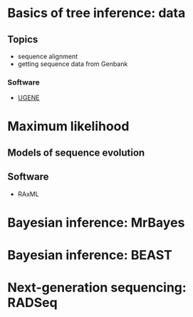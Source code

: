 # Basics of tree inference: data

## Topics
* sequence alignment
* getting sequence data from Genbank

### Software
* [UGENE](http://ugene.net/download.html)


# Maximum likelihood
## Models of sequence evolution

## Software
* RAxML

# Bayesian inference: MrBayes

# Bayesian inference: BEAST

# Next-generation sequencing: RADSeq